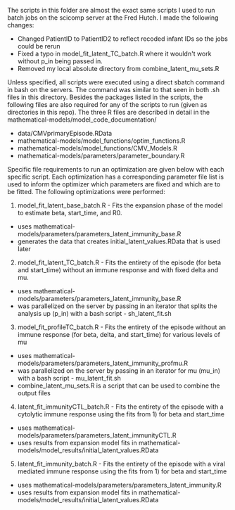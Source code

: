 The scripts in this folder are almost the exact same scripts I used to run batch jobs on the scicomp server at the Fred Hutch. I made the following changes:

* Changed PatientID to PatientID2 to reflect recoded infant IDs so the jobs could be rerun
* Fixed a typo in model_fit_latent_TC_batch.R where it wouldn't work without p_in being passed in.
* Removed my local absolute directory from combine_latent_mu_sets.R

Unless specified, all scripts were executed using a direct sbatch command in bash on the servers. The command was similar to that seen in both .sh files in this directory. Besides the packages listed in the scripts, the following files are also required for any of the scripts to run (given as directories in this repo). The three R files are described in detail in the mathematical-models/model_code_documentation/

* data/CMVprimaryEpisode.RData
* mathematical-models/model_functions/optim_functions.R
* mathematical-models/model_functions/CMV_Models.R
* mathematical-models/parameters/parameter_boundary.R

Specific file requirements to run an optimization are given below with each specific script. Each optimization has a corresponding parameter file list is used to inform the optimizer which parameters are fixed and which are to be fitted. The following optimizations were performed:

1) model_fit_latent_base_batch.R - Fits the expansion phase of the model to estimate beta, start_time, and R0.
  * uses mathematical-models/parameters/parameters_latent_immunity_base.R
  * generates the data that creates initial_latent_values.RData that is used later
2) model_fit_latent_TC_batch.R - Fits the entirety of the episode (for beta and start_time) without an immune response and with fixed delta and mu.
  * uses mathematical-models/parameters/parameters_latent_immunity_base.R
  * was parallelized on the server by passing in an iterator that splits the analysis up (p_in) with a bash script - sh_latent_fit.sh
3) model_fit_profileTC_batch.R - Fits the entirety of the episode without an immune response (for beta, delta, and start_time) for various levels of mu
  * uses mathematical-models/parameters/parameters_latent_immunity_profmu.R
  * was parallelized on the server by passing in an iterator for mu (mu_in) with a bash script - mu_latent_fit.sh
  * combine_latent_mu_sets.R is a script that can be used to combine the output files
4) latent_fit_immunityCTL_batch.R - Fits the entirety of the episode with a cytolytic immune response using the fits from 1) for beta and start_time
  * uses mathematical-models/parameters/parameters_latent_immunityCTL.R
  * uses results from expansion model fits in mathematical-models/model_results/initial_latent_values.RData
5) latent_fit_immunity_batch.R - Fits the entirety of the episode with a viral mediated immune response using the fits from 1) for beta and start_time
  * uses mathematical-models/parameters/parameters_latent_immunity.R
  * uses results from expansion model fits in mathematical-models/model_results/initial_latent_values.RData
